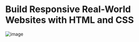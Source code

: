 # Build Responsive Real-World Websites with HTML and CSS
![image](https://user-images.githubusercontent.com/35812858/176889080-4bc67694-74c7-4ac5-a1c3-a4aa456b994f.png)
